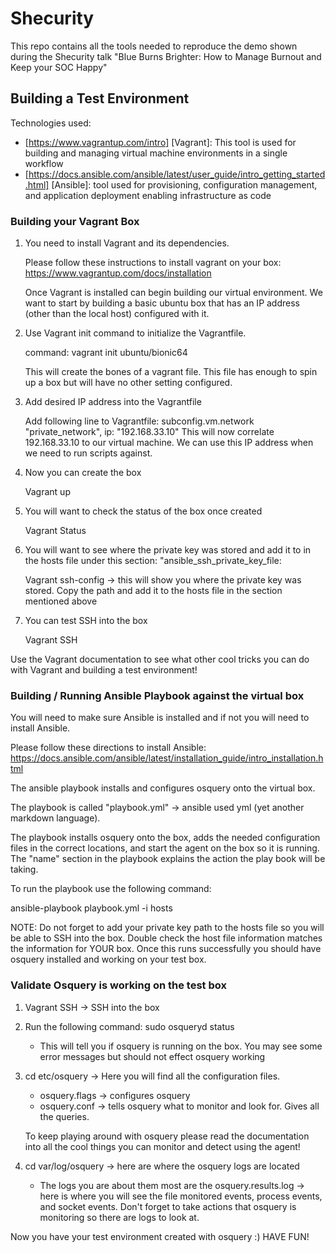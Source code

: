 # Shecurity

This repo contains all the tools needed to reproduce the demo shown during the Shecurity talk "Blue Burns Brighter: How to Manage Burnout and Keep your SOC Happy"


## Building a Test Environment 

Technologies used:

- [https://www.vagrantup.com/intro] [Vagrant]: This tool is used for building and managing virtual machine environments in a single workflow
- [https://docs.ansible.com/ansible/latest/user_guide/intro_getting_started.html] [Ansible]: tool used for provisioning, configuration management, and application deployment enabling infrastructure as code

### Building your Vagrant Box

1. You need to install Vagrant and its dependencies. 

    Please follow these instructions to install vagrant on your box: https://www.vagrantup.com/docs/installation

    Once Vagrant is installed can begin building our virtual environment. We want to start by building a basic ubuntu box that has an IP address (other than the local host) configured with it. 

2. Use Vagrant init command to initialize the Vagrantfile. 

    command: vagrant init ubuntu/bionic64

    This will create the bones of a vagrant file. This file has enough to spin up a box but will have no other setting configured. 

3. Add desired IP address into the Vagrantfile

    Add following line to Vagrantfile: subconfig.vm.network "private_network", ip: "192.168.33.10"
    This will now correlate 192.168.33.10 to our virtual machine. We can use this IP address when we need to run scripts against. 

4. Now you can create the box

    Vagrant up

5. You will want to check the status of the box once created

    Vagrant Status

6. You will want to see where the private key was stored and add it to in the hosts file under this section: "ansible_ssh_private_key_file:

    Vagrant ssh-config -> this will show you where the private key was stored. Copy the path and add it to the hosts file in the section mentioned above

7. You can test SSH into the box 

    Vagrant SSH 

Use the Vagrant documentation to see what other cool tricks you can do with Vagrant and building a test environment!

### Building / Running Ansible Playbook against the virtual box

You will need to make sure Ansible is installed and if not you will need to install Ansible. 

Please follow these directions to install Ansible: https://docs.ansible.com/ansible/latest/installation_guide/intro_installation.html

The ansible playbook installs and configures osquery onto the virtual box. 

The playbook is called "playbook.yml" -> ansible used yml (yet another markdown language). 

The playbook installs osquery onto the box, adds the needed configuration files in the correct locations, and start the agent on the box so it is running. The "name" section in the playbook explains the action the play book will be taking. 

To run the playbook use the following command:

ansible-playbook playbook.yml -i hosts 

NOTE: Do not forget to add your private key path to the hosts file so you will be able to SSH into the box. Double check the host file information matches the information for YOUR box. Once this runs successfully you should have osquery installed and working on your test box. 

### Validate Osquery is working on the test box

1. Vagrant SSH -> SSH into the box

2. Run the following command: sudo osqueryd status
    - This will tell you if osquery is running on the box. You may see some error messages but should not effect osquery working
3. cd etc/osquery -> Here you will find all the configuration files. 
    - osquery.flags -> configures osquery
    - osquery.conf -> tells osquery what to monitor and look for. Gives all the queries. 
    
    To keep playing around with osquery please read the documentation into all the cool things you can monitor and detect using the agent!

4. cd var/log/osquery -> here are where the osquery logs are located
    - The logs you are about them most are the osquery.results.log -> here is where you will see the file monitored events, process events, and socket events. Don't forget to take actions that osquery is monitoring so there are logs to look at. 


Now you have your test environment created with osquery :) HAVE FUN!
    


